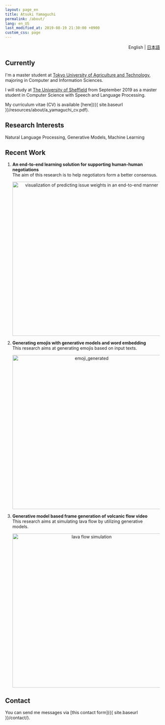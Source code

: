 ```yaml
---
layout: page_en
title: Atsuki Yamaguchi
permalink: /about/
lang: en_US
last_modified_at: 2019-08-19 21:30:00 +0900
custom_css: page
---
```

<div style="text-align: right;"><i class="fas fa-language" style="padding: 0 4px 0 0;"></i>English | <a href="./ja/">日本語</a></div>

## Currently

I'm a master student at [Tokyo University of Agriculture and Technology](https://www.tuat.ac.jp/en/), majoring in Computer and Information Sciences.   

I will study at [The University of Sheffield](https://www.sheffield.ac.uk/) from September 2019 as a master student in Computer Science with Speech and Language Processing.

My curriculum vitae (CV) is available [here]({{ site.baseurl }}/resources/about/a_yamaguchi_cv.pdf).


## Research Interests

Natural Language Processing, Generative Models, Machine Learning


## Recent Work

1. __An end-to-end learning solution for supporting human-human negotiations__  
The aim of this research is to help negotiators form a better consensus.  

    <div style="text-align: center;">
        <img src="{{ site.baseurl }}/resources/about/images/predict_issue_weights.png" alt="visualization of predicting issue weights in an end-to-end manner" style="width: 500px;"/><br />
    </div>

2. __Generating emojis with generative models and word embedding__  
This research aims at generating emojis based on input texts. 

    <div style="text-align: center;">
        <img src="{{ site.baseurl }}/resources/about/images/emoji.png" alt="emoji_generated" style="width: 500px;"/><br />
    </div>

3. __Generative model based frame generation of volcanic flow video__  
This research aims at simulating lava flow by utilizing generative models.

    <div style="text-align: center;">
        <img src="{{ site.baseurl }}/resources/about/images/volcano.png" alt="lava flow simulation" style="width: 500px;"/><br />
    </div>

## Contact

You can send me messages via [this contact form]({{ site.baseurl }}/contact/).